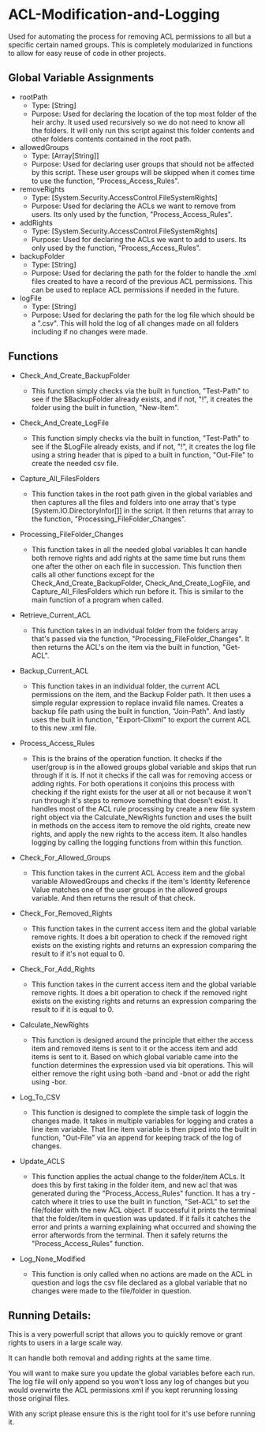 # ACL-Modification-and-Logging
Used for automating the process for removing ACL permissions to all but a specific certain named groups. This is completely modularized in functions to allow for easy reuse of code in other projects.

## Global Variable Assignments
- rootPath
    - Type: [String]
    - Purpose:
        Used for declaring the location of the top most folder of the heir archy. It used used recursively so we do not need to know all the folders. It will only run this script against this folder contents and other folders contents contained in the root path.
- allowedGroups
    - Type: [Array[String]]
    - Purpose:
        Used for declaring user groups that should not be affected by this script. These user groups will be skipped when it comes time to use the function, "Process_Access_Rules".
- removeRights
    - Type: [System.Security.AccessControl.FileSystemRights]
    - Purpose:
    Used for declaring the ACLs we want to remove from users. Its only used by the function, "Process_Access_Rules".
- addRights
    - Type: [System.Security.AccessControl.FileSystemRights]
    - Purpose:
    Used for declaring the ACLs we want to add to users. Its only used by the function, "Process_Access_Rules".
- backupFolder
    - Type: [String]
    - Purpose:
    Used for declaring the path for the folder to handle the .xml files created to have a record of the previous ACL permissions. This can be used to replace ACL permissions if needed in the future.
- logFile
    - Type: [String]
    - Purpose:
    Used for declaring the path for the log file which should be a ".csv". This will hold the log of all changes made on all folders including if no changes were made.

## Functions
- Check_And_Create_BackupFolder
    - This function simply checks via the built in function, "Test-Path" to see if the $BackupFolder already exists, and if not, "!", it creates the folder using the built in function, "New-Item".

- Check_And_Create_LogFile
    - This function simply checks via the built in function, "Test-Path" to see if the $LogFile already exists, and if not, "!", it creates the log file using a string header that is piped to a built in function, "Out-File" to create the needed csv file.

- Capture_All_FilesFolders
    - This function takes in the root path given in the global variables and then captures all the files and folders into one array that's type [System.IO.DirectoryInfor[]] in the script. It then returns that array to the function, "Processing_FileFolder_Changes".

- Processing_FileFolder_Changes
    - This function takes in all the needed global variables It can handle both remove rights and add rights at the same time but runs them one after the other on each file in succession. This function then calls all other functions except for the Check_And_Create_BackupFolder, Check_And_Create_LogFile, and Capture_All_FilesFolders which run before it. This is similar to the main function of a program when called.

- Retrieve_Current_ACL
    - This function takes in an individual folder from the folders array that's passed via the function, "Processing_FileFolder_Changes". It then returns the ACL's on the item via the built in function, "Get-ACL".

- Backup_Current_ACL
    - This function takes in an individual folder, the current ACL permissions on the item, and the Backup Folder path. It then uses a simple regular expression to replace invalid file names. Creates a backup file path using the built in function, "Join-Path". And lastly uses the built in function, "Export-Clixml" to export the current ACL to this new .xml file.

- Process_Access_Rules
    - This is the brains of the operation function. It checks if the user/group is in the allowed groups global variable and skips that run through if it is. If not it checks if the call was for removing access or adding rights. For both operations it conjoins this process with checking if the right exists for the user at all or not because it won't run through it's steps to remove something that doesn't exist. It handles most of the ACL rule processing by create a new file system right object via the Calculate_NewRights function and uses the built in methods on the access item to remove the old rights, create new rights, and apply the new rights to the access item. It also handles logging by calling the logging functions from within this function. 

- Check_For_Allowed_Groups
    - This function takes in the current ACL Access item and the global variable AllowedGroups and checks if the item's Identity Reference Value matches one of the user groups in the allowed groups variable. And then returns the result of that check.

- Check_For_Removed_Rights
    - This function takes in the current access item and the global variable remove rights. It does a bit operation to check if the removed right exists on the existing rights and returns an expression comparing the result to if it's not equal to 0. 

- Check_For_Add_Rights
    - This function takes in the current access item and the global variable remove rights. It does a bit operation to check if the removed right exists on the existing rights and returns an expression comparing the result to if it is equal to 0. 

- Calculate_NewRights
    - This function is designed around the principle that either the access item and removed items is sent to it or the access item and add items is sent to it. Based on which global variable came into the function determines the expression used via bit operations. This will either remove the right using both -band and -bnot or add the right using -bor.

- Log_To_CSV
    - This function is designed to complete the simple task of loggin the changes made. It takes in multiple variables for logging and crates a line item variable. That line item variable is then piped into the built in function, "Out-File" via an append for keeping track of the log of changes.

- Update_ACLS
    - This function applies the actual change to the folder/item ACLs. It does this by first taking in the folder item, and new acl that was generated during the "Process_Access_Rules" function. It has a try - catch where it tries to use the built in function, "Set-ACL" to set the file/folder with the new ACL object. If successful it prints the terminal that the folder/item in question was updated. If it fails it catches the error and prints a warning explaining what occurred and showing the error afterwords from the terminal. Then it safely returns the "Process_Access_Rules" function.

- Log_None_Modified
    - This function is only called when no actions are made on the ACL in question and logs the csv file declared as a global variable that no changes were made to the file/folder in question.

## Running Details:
This is a very powerfull script that allows you to quickly remove or grant rights to users in a large scale way. 

It can handle both removal and adding rights at the same time.

You will want to make sure you update the global variables before each run. The log file will only append so you won't loss any log of changes but you would overwirte the ACL permissions xml if you kept rerunning lossing those original files.

With any script please ensure this is the right tool for it's use before running it.
